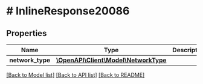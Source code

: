 # # InlineResponse20086

## Properties

Name | Type | Description | Notes
------------ | ------------- | ------------- | -------------
**network_type** | [**\OpenAPI\Client\Model\NetworkType**](NetworkType.md) |  | [optional]

[[Back to Model list]](../../README.md#models) [[Back to API list]](../../README.md#endpoints) [[Back to README]](../../README.md)
